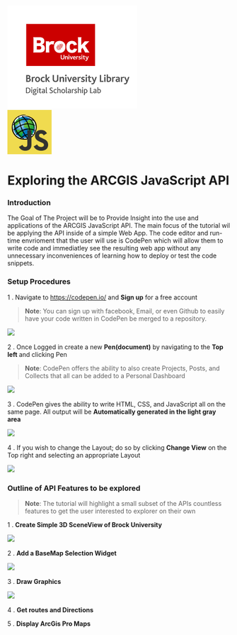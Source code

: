 ![DSL Logo][dsllogo]\
<img src="esrijs.png" width="100" height="100" />

# Exploring the ARCGIS JavaScript API

### Introduction

The Goal of The Project will be to Provide Insight into the use and applications of the ARCGIS JavaScript API. The main focus of the tutorial wil be applying the API inside of a simple Web App. The code editor and run-time envrioment that the user will use is CodePen which will allow them to write code and immediatley see the resulting web app without any unnecessary inconveniences of learning how to deploy or test the code snippets.

### Setup Procedures

1 . Navigate to https://codepen.io/ and **Sign up** for a free account

>**Note**: You can sign up with facebook, Email, or even Github to easily have your code written in CodePen be merged to a repository.

![][Logo1]

2 . Once Logged in create a new **Pen(document)** by navigating to the **Top left** and clicking Pen

>**Note**: CodePen offers the ability to also create Projects, Posts, and Collects that all can be added to a Personal Dashboard

![][Logo2]

3 . CodePen gives the ability to write HTML, CSS, and JavaScript all on the same page. All output will be **Automatically generated in the light gray area**

![][Logo3]

4 . If you wish to change the Layout; do so by clicking **Change View** on the Top right and selecting an appropriate Layout

![][Logo4]

### Outline of API Features to be explored 

>**Note**: The tutorial will highlight a small subset of the APIs countless features to get the user interested to explorer on their own 

1 . **Create Simple 3D SceneView of Brock University**

![][Logo5]

2 . **Add a BaseMap Selection Widget**
 
 ![][Logo6]
 
3 . **Draw Graphics**

![][Logo7]

4 . **Get routes and Directions**

5 . **Display ArcGis Pro Maps**







<!--- Please use reference style images so that it is easier to update pictures later --->

[dsllogo]: dsl_logo.png
[Logo1]: LOGO1.png
[Logo2]: LOGO2.png
[Logo3]: LOGO3.png
[Logo4]: LOGO4.png
[Logo5]: LOGO5.png
[Logo6]: LOGO6.png
[Logo7]: LOGO7.png
[Logo8]: LOGO8.png



